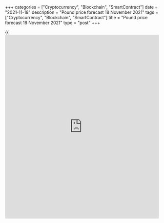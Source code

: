 +++
categories = ["Cryptocurrency", "Blockchain", "SmartContract"]
date = "2021-11-18"
description = "Pound price forecast 18 November 2021"
tags = ["Cryptocurrency", "Blockchain", "SmartContract"]
title = "Pound price forecast 18 November 2021"
type = "post"
+++

{{<iframe id="large-banner" src="https://www.bounty.group/#slide=17.0" width="100%" height="600" scrolling="no" style="border: 0px solid rgb(216, 221, 230); border-radius: 3px;">}}

2021-11-18

2021-11-18

Pound: monetary tightening is soon to come. Forecast as of
18.11.2021Dmitri Demidenko

A strong UK labor market and inflation that has accelerated to
unprecedented levels since 2011 push the Bank of England to raise the
interest rate. How will monetary restriction affect the fate of
[GBPUSD][1]? Let us discuss the market outlook and make up a trading
plan.

## Weekly pound fundamental forecast

In Forex, traders always act at their own risk, and must understand that
in case of incorrect interpretation of the information received, they
will lose money. The head of the Bank of England, Andrew Bailey, did not
make excuses because he misled the financial markets about the need to
curb the raging inflation. The traders are to blame for believing in the
BoE head's assumptions. The interest rate remained unchanged at 0.1%,
but they lost money. It's only the beginning!

Ahead of the BoE meeting in November, it was not clear how the labor
market was doing. There was no data on October inflation either. The
Bank of England had to act blindly and it is not surprising that it
refrained from changing monetary [policy](https://www.fintechee.com/policy/). At the beginning of the second
half of November, it became clear that it was necessary to raise the
interest rate. The number of paid employees in the UK in September-
October rose by 160 thousand to 29.3 million, and the number of
vacancies rose to a record level. It seems that the end of the
government's job support program in early autumn did not negatively
affect the labor market, which removes the obstacle to the start of
monetary restriction.

### Dynamics of UK inflation

 _Source: Bloomberg._

While the UK employment rates have started to improve, the inflation
situation looks dangerous. In October, consumer prices accelerated to
4.2% YoY, the highest level since 2011. The cost of about 30% of goods
and services included in the basket increased by 5% or more. This
indicates widespread price pressure and is pushing the Bank of England
to raise the interest rate. Derivatives markets consider the issue of
its growth by 15 bps in December to 0.25% resolved. The situation was
the same before the November MPC meeting, but now the central bank has
much more information than it did then.

### Dynamics of the number of UK employees on payroll

 _Source: Financial Times._

If the BoE starts monetary restriction, it will overtake the Fed and the
ECB and become the first major central bank to do so. Yes, Norway and
New Zealand regulators have already started tightening monetary [policy](https://www.fintechee.com/policy/),
but the Bank of England has an entirely different status.

The problem is that raising the interest rate will create a headwind for
the economy, which is struggling to recover and is still about 2% less
than before the pandemic. The situation is exacerbated by London's
intention to use Article 16 of the Brexit protocol. Prime Minister Boris
Johnson argues that it is legal to suspend part of the deal, and Brexit
Minister David Frost wonders if sanctions from Brussels could follow in
response. If the EU starts a trade war, the UK will respond immediately.

### Weekly [GBPUSD][1] trading plan

In my opinion, the increase in the interest rate in the UK will be
extremely slow, and the problems of its economy and the Brexit issue
will not allow the [GBPUSD][1] bulls to break the downtrend. The short-
term correction of the pair may continue. However, traders can use
rebounds from the resistances at 1.36 and 1.365 to enter sales.



## Price chart of GBPUSD in real time mode

The content of this article reflects the author’s opinion and does not
necessarily reflect the official position of LiteForex. The material
published on this page is provided for informational purposes only and
should not be considered as the provision of investment advice for the
purposes of Directive 2004/39/EC.

Rate this article:

{{value}}

( {{count}} {{title}} )

   1. my.liteforex.com/trading/chart?symbol=GBPUSD&returnUrl=true